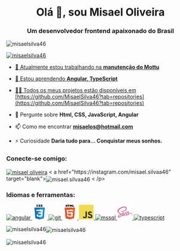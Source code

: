 <h1 align="center">Olá 👋, sou Misael Oliveira</h1>
<h3 align="center">Um desenvolvedor frontend apaixonado do Brasil</h3>

<p align="left"> <img src= "https://komarev.com/ghpvc/?username=misaelsilva46&label=Profile%20views&color=0e75b6&style=flat" alt="misaelsilva46" /> </p>

<p align="left"> <a href="https: //github.com/ryo-ma/github-profile-trophy"><img src="https://github-profile-trophy.vercel.app/?username=misaelsilva46" alt="misaelsilva46" /></ a> </p>

- 🔭 Atualmente estou trabalhando na **manutenção do Mottu**

- 🌱 Estou aprendendo **Angular, TypeScript**

- 👨‍💻 Todos os meus projetos estão disponíveis em [https://github.com/MisaelSilva46?tab=repositories](https://github.com/MisaelSilva46?tab=repositories)

- 💬 Pergunte sobre **Html, CSS, JavaScript, Angular**

- 📫 Como me encontrar **misaelos@hotmail.com**

- ⚡ Curiosidade **Daria tudo para… Conquistar meus sonhos.**

<h3 align="left">Conecte-se comigo:</h3>
<p align ="left">
<a href="https://linkedin.com/in/misael oliveira" target="blank"><img align="center" src="https://raw.githubusercontent.com/rahuldkjain /github-profile-readme-generator/master/src/images/icons/Social/linked-in-alt.svg" alt="misael oliveira" height="30" width="40" /></a>
< a href="https://instagram.com/misael.silvaa46" target="blank"><img align="center" src="https://raw.githubusercontent.com/rahuldkjain/github-profile-readme-generator/master/src/images/icons/Social/instagram.svg" alt="misael.silvaa46" height="30" width="40" /></a>
< /p>

<h3 align="left">Idiomas e ferramentas:</h3>
<p align="left"> <a href="https://angular.io" target="_blank" rel="noreferrer"> <img src="https://angular.io/assets/images/logos /angular/angular.svg" alt="angular" width="40" height="40"/> </a> <a href="https://www.w3schools.com/css/" target="_blank " rel="noreferrer"> <img src="https://raw.githubusercontent.com/devicons/devicon/master/icons/css3/css3-original-wordmark.svg" alt="css3" width="40" height="40"/> </a> <a href="https://git-scm.com/" target="_blank" rel="noreferrer"> <img src="https://www.vectorlogo .zone/logos/git-scm/git-scm-icon.svg" alt="git" width="40" height="40"/> </a> <a href="https://www.w3. org/html/" target="_blank" rel="noreferrer"> <img src="https://raw.githubusercontent.com/devicons/devicon/master/icons/html5/html5-original-wordmark.svg" alt ="html5" width="40" height="40"/> </a> <a href="https://developer.mozilla.org/en-US/docs/Web/JavaScript" target="_blank" rel="noreferrer"> <img src="https://raw.githubusercontent.com/devicons/devicon/master/icons/javascript/javascript-original.svg" alt="javascript" width="40" height=" 40"/> </a><a href="https://www.microsoft.com/en-us/sql-server" target="_blank" rel="noreferrer"> <img src="https://www.svgrepo.com/show /303229/microsoft-sql-server-logo.svg" alt="mssql" width="40" height="40"/> </a> <a href="https://sass-lang.com" target ="_blank" rel="noreferrer"> <img src="https://raw.githubusercontent.com/devicons/devicon/master/icons/sass/sass-original.svg" alt="sass" width="40 " height="40"/> </a> <a href="https://www.typescriptlang.org/" target="_blank" rel="noreferrer"> <img src="https://raw. githubusercontent.com/devicons/devicon/master/icons/typescript/typescript-original.svg" alt="typescript" width="40" height="40"/> </a> </p>

<p><img align="left" src="https://github-readme-stats.vercel.app/api/top-langs?username=misaelsilva46&show_icons=true&locale=en&layout=compact" alt="misaelsilva46" /> </p>

<p> <img align="center" src="https://github-readme-stats.vercel.app/api?username=misaelsilva46&show_icons=true&locale=en" alt="misaelsilva46" /> </p>

<p><img align="center" src="https://github-readme-streak-stats.herokuapp.com/?user=misaelsilva46&" alt="misaelsilva46" /></p>
